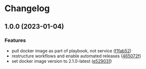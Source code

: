 # Changelog

## 1.0.0 (2023-01-04)


### Features

* pull docker image as part of playbook, not service ([f1fab52](https://github.com/rolehippie/checkmk/commit/f1fab52d57eec0e4318284782f11be68c7417faa))
* restructure workflows and enable automated releases ([465072f](https://github.com/rolehippie/checkmk/commit/465072f115b7a54bd0c6da89f741f68d8e00e167))
* set docker image version to 2.1.0-latest ([e529031](https://github.com/rolehippie/checkmk/commit/e529031c00e7365b788906d04da9b572c82e74be))
